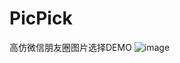 # PicPick
高仿微信朋友圈图片选择DEMO
![image](https://github.com/QQ402164452/PicPick/new/master/PhotoPick.gif)
